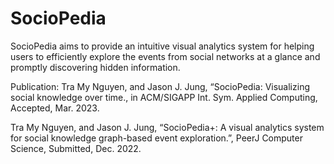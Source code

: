 # SocioPedia
SocioPedia aims to provide an intuitive visual analytics system for helping users to efficiently explore the events from social networks at a glance and promptly discovering hidden information.


Publication:
Tra My Nguyen, and Jason J. Jung, “SocioPedia: Visualizing social knowledge over time., in ACM/SIGAPP Int. Sym. Applied Computing, Accepted, Mar. 2023.


Tra My Nguyen, and Jason J. Jung, “SocioPedia+: A visual analytics system for social knowledge graph-based event exploration.”, PeerJ Computer Science, Submitted, Dec. 2022.
